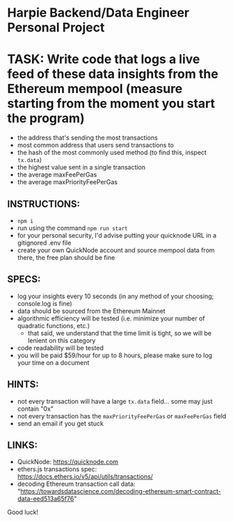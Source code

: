 # Harpie Backend/Data Engineer Personal Project

# TASK: Write code that logs a live feed of these data insights from the Ethereum mempool (measure starting from the moment you start the program)
* the address that's sending the most transactions
* most common address that users send transactions to
* the hash of the most commonly used method (to find this, inspect `tx.data`)
* the highest value sent in a single transaction
* the average maxFeePerGas
* the average maxPriorityFeePerGas

## INSTRUCTIONS:
* `npm i`
* run using the command `npm run start`
* for your personal security, I'd advise putting your quicknode URL in a gitignored .env file
* create your own QuickNode account and source mempool data from there, the free plan should be fine

## SPECS: 
* log your insights every 10 seconds (in any method of your choosing; console.log is fine)
* data should be sourced from the Ethereum Mainnet
* algorithmic efficiency will be tested (i.e. minimize your number of quadratic functions, etc.)
    * that said, we understand that the time limit is tight, so we will be lenient on this category
* code readability will be tested
* you will be paid $59/hour for up to 8 hours, please make sure to log your time on a document

## HINTS:
* not every transaction will have a large `tx.data` field... some may just contain "0x"
* not every transaction has the `maxPriorityFeePerGas` or `maxFeePerGas` field
* send an email if you get stuck

## LINKS:
* QuickNode: https://quicknode.com
* ethers.js transactions spec: https://docs.ethers.io/v5/api/utils/transactions/
* decoding Ethereum transaction call data: "https://towardsdatascience.com/decoding-ethereum-smart-contract-data-eed513a65f76"

Good luck!